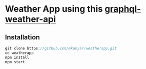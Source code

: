 # Weather App using this [graphql-weather-api](https://github.com/konstantinmuenster/graphql-weather-api)

## Installation
```javascript
git clone https://github.com/mkanyar/weatherapp.git
cd weatherapp
npm install
npm start
```
